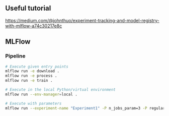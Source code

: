 ## Useful tutorial
https://medium.com/@johnthuo/experiment-tracking-and-model-registry-with-mlflow-a74c30217e8c

## MLFlow
### Pipeline
```bash
# Execute given entry points
mlflow run -e download .
mlflow run -e process .
mlflow run -e train .

# Execute in the local Python/virtual environment
mlflow run --env-manager=local .

# Execute with parameters
mlflow run --experiment-name "Experiment1" -P n_jobs_param=3 -P regularization=0.5 -P max_iter=200 .

```